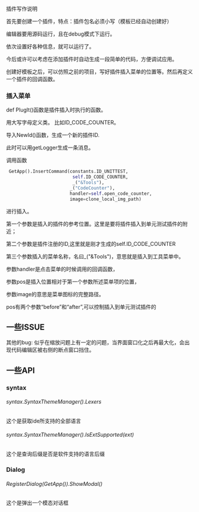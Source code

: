 插件写作说明

首先要创建一个插件，特点：插件包名必须小写（模板已经自动创建好）

编辑器要用源码运行，且在debug模式下运行。

依次设置好各种信息，就可以运行了。

今后或许可以考虑在添加插件时自动生成一段简单的代码，方便调试应用。



创建好模板之后，可以仿照之前的项目，写好插件插入菜单的位置等。然后再定义一个插件的回调函数。

### 插入菜单

def PlugIt()函数是插件插入时执行的函数。

用大写字母定义类。 比如ID_CODE_COUNTER。

导入NewId()函数，生成一个新的插件ID.

此时可以用getLogger生成一条消息。

调用函数
```python
 GetApp().InsertCommand(constants.ID_UNITTEST,
                         self.ID_CODE_COUNTER,
                         _("&Tools"),
                        _("CodeCounter"),
                        handler=self.open_code_counter,                                 pos="before",
                        image=clone_local_img_path)
```
进行插入。

第一个参数是插入的插件的参考位置。这里是要将插件插入到单元测试插件的附近；

第二个参数是插件注册的ID,这里就是刚才生成的self.ID_CODE_COUNTER

第三个参数插入的菜单名称，名曰_("&Tools")，意思就是插入到工具菜单中。

参数handler是点击菜单的时候调用的回调函数，

参数pos是插入位置相对于第一个参数所述菜单项的位置，

参数image的意思是菜单图标的完整路径。

pos有两个参数“before”和“after”,可以控制插入到单元测试插件的









## 一些ISSUE
其他的bug:
似乎在缩放问题上有一定的问题，当界面窗口化之后再最大化，会出现代码编辑区被右侧的断点窗口挡住。

## 一些API
### syntax
###### syntax.SyntaxThemeManager().Lexers
这个是获取ide所支持的全部语言

###### syntax.SyntaxThemeManager().IsExtSupported(ext)
 这个是查询后缀是否是软件支持的语言后缀

 ### Dialog
 ###### RegisterDialog(GetApp()).ShowModal()
 这个是弹出一个模态对话框

